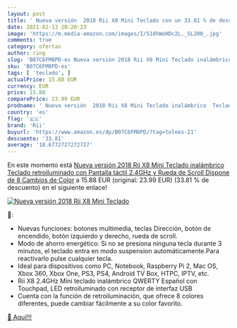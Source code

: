```yaml
---
layout: post
title: ' Nueva versión  2018 Rii X8 Mini Teclado con un 33.81 % de descuento'
date: 2021-02-13 20:20:23
image: 'https://m.media-amazon.com/images/I/51dhWoHDc2L._SL200_.jpg'
comments: true
category: ofertas
author: ring
slug: 'B07C6FM8PD-es Nueva versión 2018 Rii X8 Mini Teclado inalámbrico Teclado...'
sku: 'B07C6FM8PD-es'
tags: [ 'teclado', ]
actualPrice: 15.88 EUR
currency: EUR
price: 15.88
comparePrice: 23.99 EUR
prodname: ' Nueva versión  2018 Rii X8 Mini Teclado inalámbrico  Teclado retroiluminado con Pantalla táctil 2.4GHz y Rueda de Scroll  Dispone de 8 Cambios de Color'
country: 'es'
flag: '🇪🇸'
brand: 'Rii'
buyurl: 'https://www.amazon.es/dp/B07C6FM8PD/?tag=tolees-21'
descuento: '33.81'
average: '18.6772727272727'
---
```


En este momento está [ Nueva versión  2018 Rii X8 Mini Teclado inalámbrico  Teclado retroiluminado con Pantalla táctil 2.4GHz y Rueda de Scroll  Dispone de 8 Cambios de Color](https://www.amazon.es/dp/B07C6FM8PD/?tag=tolees-21) a 15.88 EUR (original: 23.99 EUR) (33.81 %  de descuento) en el siguiente enlace!

[![ Nueva versión  2018 Rii X8 Mini Teclado](https://m.media-amazon.com/images/I/51dhWoHDc2L._SL200_.jpg)](https://www.amazon.es/dp/B07C6FM8PD/?tag=tolees-21)

🔎:

- Nuevas funciones: botones multimedia, teclas Dirección, botón de encendido, botón izquierdo y derecho, rueda de scroll.
- Modo de ahorro energético: Si no se presiona ninguna tecla durante 3 minutos, el teclado entra en modo suspension automáticamente.Para reactivarlo pulse cualquier tecla.
- Ideal para dispositivos como PC, Notebook, Raspberry Pi 2, Mac OS, Xbox 360, Xbox One, PS3, PS4, Android TV Box, HTPC, IPTV, etc.
- Rii X8 2.4GHz Mini teclado inalámbrico QWERTY Español con Touchpad, LED retroiluminado con receptor de interfaz USB
- Cuenta con la función de retroiluminación, que ofrece 8 colores diferentes, puede cambiar fácilmente a su color favorito.

[🛒 Aquí!!!](https://www.amazon.es/dp/B07C6FM8PD/?tag=tolees-21)
